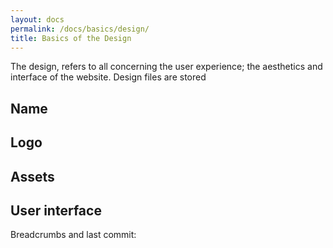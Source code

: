 ```yaml
---
layout: docs
permalink: /docs/basics/design/
title: Basics of the Design
---
```



The design, refers to all concerning the user experience; the aesthetics and interface of the website. Design files are stored

## Name

## Logo

## Assets

## User interface
Breadcrumbs and last commit:
